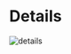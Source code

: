 # Details

![details](https://uploads.github.ibm.com/github-enterprise-assets/0000/0076/0000/6920/2b695396-bb89-11e5-9434-8399dea7ddba.png)
